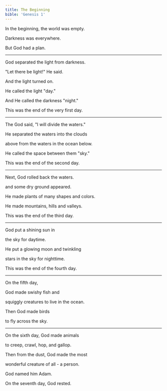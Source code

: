```yaml
---
title: The Beginning
bible: 'Genesis 1'
---
```


In the beginning, the world was empty.

Darkness was everywhere.

But God had a plan.

---

God separated the light from darkness.

"Let there be light!" He said.

And the light turned on.

He called the light "day."

And He called the darkness "night."

This was the end of the very first day.

---

The God said, "I will divide the waters."

He separated the waters into the clouds

above from the waters in the ocean below.

He called the space between them "sky."

This was the end of the second day.

---

Next, God rolled back the waters.

and some dry ground appeared.

He made plants of many shapes and colors.

He made mountains, hills and valleys.

This was the end of the third day.

---

God put a shining sun in

the sky for daytime.

He put a glowing moon and twinkling

stars in the sky for nighttime.

This was the end of the fourth day.

---

On the fifth day,

God made swishy fish and

squiggly creatures to live in the ocean.

Then God made birds

to fly across the sky.

---

On the sixth day, God made animals

to creep, crawl, hop, and gallop.

Then from the dust, God made the most

wonderful creature of all - a person.

God named him Adam.

On the seventh day, God rested.
